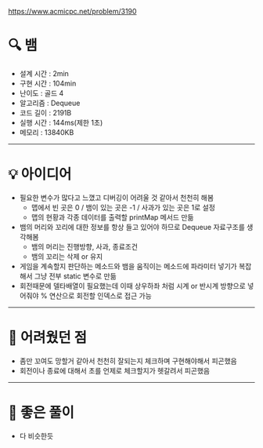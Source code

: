 https://www.acmicpc.net/problem/3190

# 🔍 뱀
- 설계 시간 : 2min
- 구현 시간 : 104min
- 난이도 : 골드 4
- 알고리즘 : Dequeue
- 코드 길이 : 2191B
- 실행 시간 : 144ms(제한 1초)
- 메모리 : 13840KB

---

# 💡 아이디어

- 필요한 변수가 많다고 느꼈고 디버깅이 어려울 것 같아서 천천히 해봄
  - 맵에서 빈 곳은 0 / 뱀이 있는 곳은 -1 / 사과가 있는 곳은 1로 설정
  - 맵의 현황과 각종 데이터를 출력할 printMap 메서드 만듦
- 뱀의 머리와 꼬리에 대한 정보를 항상 들고 있어야 하므로 Dequeue 자료구조를 생각해봄
  - 뱀의 머리는 진행방향, 사과, 종료조건
  - 뱀의 꼬리는 삭제 or 유지
- 게임을 계속할지 판단하는 메소드와 뱀을 움직이는 메소드에 파라미터 넣기가 복잡해서 그냥 전부 static 변수로 만듦
- 회전때문에 델타배열이 필요했는데 이때 상우하좌 처럼 시계 or 반시계 방향으로 넣어줘야 % 연산으로 회전할 인덱스로 접근 가능

---

# 🧠 어려웠던 점

- 좀만 꼬여도 망할거 같아서 천천히 잘되는지 체크하며 구현해야해서 피곤했음
- 회전이나 종료에 대해서 초를 언제로 체크할지가 헷갈려서 피곤했음

---

# 🧐 좋은 풀이

- 다 비슷한듯
